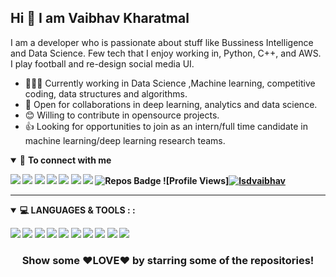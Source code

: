 ## Hi 👋 I am Vaibhav Kharatmal

I am a developer who is passionate about stuff like Bussiness Intelligence and Data Science. Few tech that I enjoy working in, Python, C++, and  AWS. I play football and re-design  social media UI.

- 👨🏽‍💻 Currently working in Data Science ,Machine learning, competitive coding, data structures and algorithms.
- 🤝 Open for collaborations in deep learning, analytics and data science.
- 😊 Willing to contribute in opensource projects.
- 👍 Looking for opportunities to join as an intern/full time candidate in machine learning/deep learning research teams.


<details open>
<summary>🤝 <b>To connect with me<b></summary>

<p align = "center">
 
[<img src="https://img.shields.io/badge/facebook-%230077B5.svg?&style=for-the-badge&logo=facebook&logoColor=white" />](https://www.facebook.com/lsdvaibhav/)
[<img src="https://img.shields.io/badge/linkedin-%230077B5.svg?&style=for-the-badge&logo=linkedin&logoColor=white" />](https://www.linkedin.com/in/lsdvaibhav/)
[<img src="https://img.shields.io/badge/hackerrank-%231DA1F2.svg?&style=for-the-badge&logo=hackerrank&logoColor=white" />](https://hackerrank.com/lsdvaibhav) 
[<img src="https://img.shields.io/badge/kaggle-%231DA1F2.svg?&style=for-the-badge&logo=kaggle&logoColor=black" />](https://kaggle.com/lsdvaibhav) 
[<img src = "https://img.shields.io/badge/instagram-%23E4405F.svg?&style=for-the-badge&logo=instagram&logoColor=white">](https://www.instagram.com/lsdvaibhav/)
[<img src="https://img.shields.io/badge/twitter-%231DA1F2.svg?&style=for-the-badge&logo=twitter&logoColor=white" />](https://twitter.com/lsdvaibhav)
[<img src = "https://img.shields.io/badge/github-%23000000.svg?&style=for-the-badge&logo=github&logoColor=white">](https://www.github.com/lsdvaibhav/)
![Repos Badge](https://badges.pufler.dev/repos/lsdvaibhav?style=for-the-badge&color=red)
![Profile Views][<img src="https://komarev.com/ghpvc/?username=lsdvaibhav&label=Views&color=blue&style=flat-square" alt="lsdvaibhav"/>](https://github.com/lsdvaibhav/lsdvaibhav)


</p>

</details>

---


<details open>
<summary>💻 <b>LANGUAGES & TOOLS :</b> :</summary>

<img src="https://img.shields.io/badge/python%20-%2314354C.svg?&style=for-the-badge&logo=python&logoColor=white"/> <img src="https://img.shields.io/badge/r%20-%230077B5.svg?&style=for-the-badge&logo=r&logoColor=white"/> <img src="https://img.shields.io/badge/c%20-%2300599C.svg?&style=for-the-badge&logo=c&logoColor=white"/> <img src="https://img.shields.io/badge/java%20-%23000.svg?&style=for-the-badge&logo=java%2B%2B&ogoColor=white"/> <img src="https://img.shields.io/badge/c++%20-%2300599C.svg?&style=for-the-badge&logo=c%2B%2B&ogoColor=white"/> <img src="https://img.shields.io/badge/markdown-%23000000.svg?&style=for-the-badge&logo=markdown&logoColor=white"/> <img src="https://img.shields.io/badge/flask%20-%23000.svg?&style=for-the-badge&logo=flask&logoColor=white"/> <img src="https://img.shields.io/badge/git%20-%23F05033.svg?&style=for-the-badge&logo=git&logoColor=white"/> <img src="https://img.shields.io/badge/AWS%20-%23FF9900.svg?&style=for-the-badge&logo=amazon-aws&logoColor=white"/> <img src="https://img.shields.io/badge/heroku%20-%23430098.svg?&style=for-the-badge&logo=heroku&logoColor=white"/> 

</details>


<div align="center">

### Show some ❤️LOVE❤️ by starring some of the repositories!

</div>

